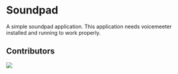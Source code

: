 # Soundpad

A simple soundpad application.
This application needs voicemeeter installed and running to work properly.

## Contributors
<a href="https://github.com/Bielgomes/soundpad/graphs/contributors">
  <img src="https://contrib.rocks/image?repo=Bielgomes/soundpad" />
</a>
